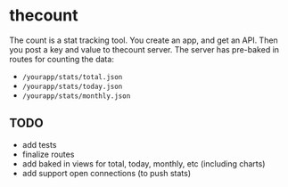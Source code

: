 # thecount #

The count is a stat tracking tool. You create an app, and get an API. Then you post a key and value to thecount server. The server has pre-baked in routes for counting the data:

* `/yourapp/stats/total.json`
* `/yourapp/stats/today.json`
* `/yourapp/stats/monthly.json`

TODO
----

* add tests
* finalize routes
* add baked in views for total, today, monthly, etc (including charts)
* add support open connections (to push stats)
